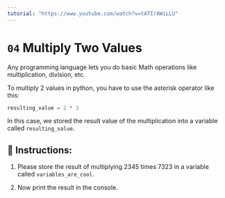```yaml
---
tutorial: "https://www.youtube.com/watch?v=tATIrAWiLLU"
---
```


# `04` Multiply Two Values

Any programming language lets you do basic Math operations like multiplication, division, etc.

To multiply 2 values in python, you have to use the asterisk operator like this:

```py
resulting_value = 2 * 3
```

In this case, we stored the result value of the multiplication into a variable called `resulting_value`.

## 📝 Instructions:

1. Please store the result of multiplying 2345 times 7323 in a variable called `variables_are_cool`.

2. Now print the result in the console.